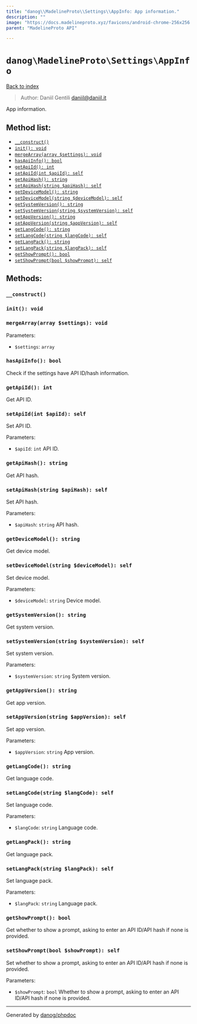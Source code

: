 ```yaml
---
title: "danog\\MadelineProto\\Settings\\AppInfo: App information."
description: ""
image: "https://docs.madelineproto.xyz/favicons/android-chrome-256x256.png"
parent: "MadelineProto API"

---
```

# `danog\MadelineProto\Settings\AppInfo`
[Back to index](../../../index.html)

> Author: Daniil Gentili <daniil@daniil.it>  
  

App information.  




## Method list:
* [`__construct()`](#__construct)
* [`init(): void`](#init-void)
* [`mergeArray(array $settings): void`](#mergearray-array-settings-void)
* [`hasApiInfo(): bool`](#hasapiinfo-bool)
* [`getApiId(): int`](#getapiid-int)
* [`setApiId(int $apiId): self`](#setapiid-int-apiid-self)
* [`getApiHash(): string`](#getapihash-string)
* [`setApiHash(string $apiHash): self`](#setapihash-string-apihash-self)
* [`getDeviceModel(): string`](#getdevicemodel-string)
* [`setDeviceModel(string $deviceModel): self`](#setdevicemodel-string-devicemodel-self)
* [`getSystemVersion(): string`](#getsystemversion-string)
* [`setSystemVersion(string $systemVersion): self`](#setsystemversion-string-systemversion-self)
* [`getAppVersion(): string`](#getappversion-string)
* [`setAppVersion(string $appVersion): self`](#setappversion-string-appversion-self)
* [`getLangCode(): string`](#getlangcode-string)
* [`setLangCode(string $langCode): self`](#setlangcode-string-langcode-self)
* [`getLangPack(): string`](#getlangpack-string)
* [`setLangPack(string $langPack): self`](#setlangpack-string-langpack-self)
* [`getShowPrompt(): bool`](#getshowprompt-bool)
* [`setShowPrompt(bool $showPrompt): self`](#setshowprompt-bool-showprompt-self)

## Methods:
### `__construct()`





### `init(): void`





### `mergeArray(array $settings): void`




Parameters:

* `$settings`: `array`   



### `hasApiInfo(): bool`

Check if the settings have API ID/hash information.



### `getApiId(): int`

Get API ID.



### `setApiId(int $apiId): self`

Set API ID.


Parameters:

* `$apiId`: `int` API ID.  



### `getApiHash(): string`

Get API hash.



### `setApiHash(string $apiHash): self`

Set API hash.


Parameters:

* `$apiHash`: `string` API hash.  



### `getDeviceModel(): string`

Get device model.



### `setDeviceModel(string $deviceModel): self`

Set device model.


Parameters:

* `$deviceModel`: `string` Device model.  



### `getSystemVersion(): string`

Get system version.



### `setSystemVersion(string $systemVersion): self`

Set system version.


Parameters:

* `$systemVersion`: `string` System version.  



### `getAppVersion(): string`

Get app version.



### `setAppVersion(string $appVersion): self`

Set app version.


Parameters:

* `$appVersion`: `string` App version.  



### `getLangCode(): string`

Get language code.



### `setLangCode(string $langCode): self`

Set language code.


Parameters:

* `$langCode`: `string` Language code.  



### `getLangPack(): string`

Get language pack.



### `setLangPack(string $langPack): self`

Set language pack.


Parameters:

* `$langPack`: `string` Language pack.  



### `getShowPrompt(): bool`

Get whether to show a prompt, asking to enter an API ID/API hash if none is provided.



### `setShowPrompt(bool $showPrompt): self`

Set whether to show a prompt, asking to enter an API ID/API hash if none is provided.


Parameters:

* `$showPrompt`: `bool` Whether to show a prompt, asking to enter an API ID/API hash if none is provided.  



---
Generated by [danog/phpdoc](https://phpdoc.daniil.it)
